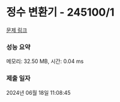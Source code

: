 # 정수 변환기 - 245100/1 

[문제 링크](https://level.goorm.io/exam/245100/%EC%A0%95%EC%88%98-%EB%B3%80%ED%99%98%EA%B8%B0/quiz/1) 

### 성능 요약

메모리: 32.50 MB, 시간: 0.04 ms

### 제출 일자

2024년 06월 18일 11:08:45

